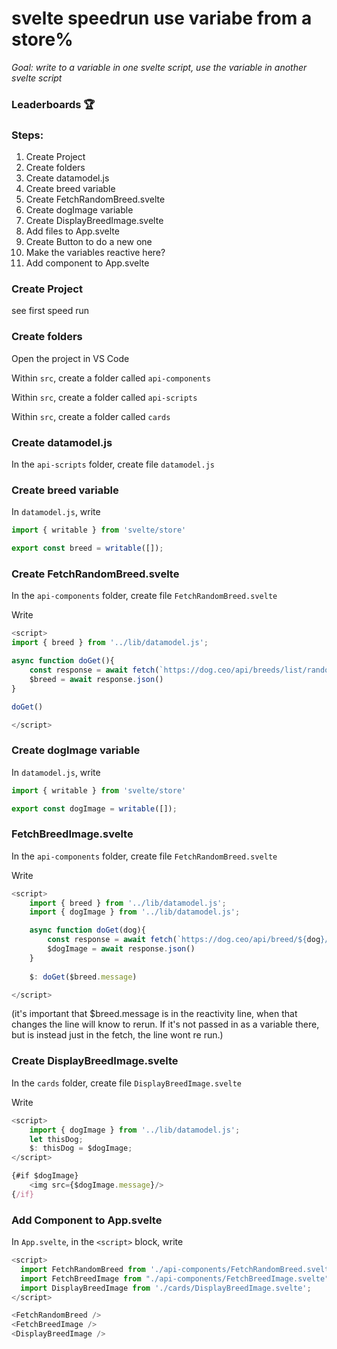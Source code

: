 # svelte speedrun use variabe from a store%
*Goal: write to a variable in one svelte script, use the variable in another svelte script*

### Leaderboards 🏆


### Steps:
1. Create Project
2. Create folders
3. Create datamodel.js
4. Create breed variable
5. Create FetchRandomBreed.svelte
6. Create dogImage variable
6. Create DisplayBreedImage.svelte
7. Add files to App.svelte
8. Create Button to do a new one
9. Make the variables reactive here?
10. Add component to App.svelte


### Create Project

see first speed run

### Create folders

Open the project in VS Code

Within ```src```, create a folder called ```api-components```

Within ```src```, create a folder called ```api-scripts```

Within ```src```, create a folder called ```cards```


### Create datamodel.js

In the ```api-scripts``` folder, create file ```datamodel.js```


### Create breed variable

In ```datamodel.js```, write

```javascript
import { writable } from 'svelte/store'

export const breed = writable([]);
```

### Create FetchRandomBreed.svelte

In the ```api-components``` folder, create file ```FetchRandomBreed.svelte```

Write 

```javascript
<script>
import { breed } from '../lib/datamodel.js';

async function doGet(){
    const response = await fetch(`https://dog.ceo/api/breeds/list/random`)
    $breed = await response.json()
}

doGet()

</script>
```

### Create dogImage variable

In ```datamodel.js```, write

```javascript
import { writable } from 'svelte/store'

export const dogImage = writable([]);
```


### FetchBreedImage.svelte

In the ```api-components``` folder, create file ```FetchRandomBreed.svelte```

Write 

```javascript
<script>
    import { breed } from '../lib/datamodel.js';
    import { dogImage } from '../lib/datamodel.js';

    async function doGet(dog){
        const response = await fetch(`https://dog.ceo/api/breed/${dog}/images/random`)
        $dogImage = await response.json()
    }
    
    $: doGet($breed.message)

</script>
```

(it's important that $breed.message is in the reactivity line, when that changes the line will know to rerun. If it's not passed in as a variable there, but is instead just in the fetch, the line wont re run.)


### Create DisplayBreedImage.svelte


In the ```cards``` folder, create file ```DisplayBreedImage.svelte```

Write 

```javascript
<script>
    import { dogImage } from '../lib/datamodel.js'; 
    let thisDog;
    $: thisDog = $dogImage;
</script>

{#if $dogImage}
    <img src={$dogImage.message}/>
{/if}
```

### Add Component to App.svelte

In ```App.svelte```, in the ```<script>``` block, write

```javascript
<script>
  import FetchRandomBreed from './api-components/FetchRandomBreed.svelte';
  import FetchBreedImage from "./api-components/FetchBreedImage.svelte";
  import DisplayBreedImage from './cards/DisplayBreedImage.svelte';
</script>

<FetchRandomBreed />
<FetchBreedImage />
<DisplayBreedImage />
```



